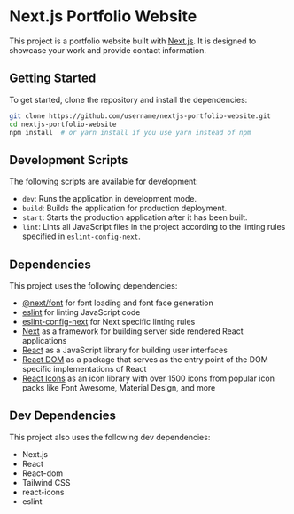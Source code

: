# Next.js Portfolio Website

This project is a portfolio website built with [Next.js](https://nextjs.org/). It is designed to showcase your work and provide contact information.

## Getting Started

To get started, clone the repository and install the dependencies:

```bash
git clone https://github.com/username/nextjs-portfolio-website.git
cd nextjs-portfolio-website
npm install  # or yarn install if you use yarn instead of npm
```

## Development Scripts

The following scripts are available for development:

- `dev`: Runs the application in development mode.
- `build`: Builds the application for production deployment.
- `start`: Starts the production application after it has been built.
- `lint`: Lints all JavaScript files in the project according to the linting rules specified in `eslint-config-next`.

## Dependencies

This project uses the following dependencies:

- [@next/font](https://www.npmjs.com/package/@next/font) for font loading and font face generation
- [eslint](https://eslint.org/) for linting JavaScript code
- [eslint-config-next](https://www.npmjs.com/package/eslint-config-next) for Next specific linting rules
- [Next](https://nextjs.org/) as a framework for building server side rendered React applications
- [React](https://reactjs.org/) as a JavaScript library for building user interfaces
- [React DOM](https://reactjs.org/docs/react-dom) as a package that serves as the entry point of the DOM specific implementations of React
- [React Icons](https://react-icons.netlify.com/#/) as an icon library with over 1500 icons from popular icon packs like Font Awesome, Material Design, and more

## Dev Dependencies

This project also uses the following dev dependencies:

- Next.js
- React
- React-dom
- Tailwind CSS
- react-icons
- eslint

